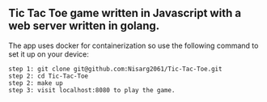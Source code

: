 ## Tic Tac Toe game written in Javascript with a web server written in golang.
The app uses docker for containerization so use the following command to set it up on your device: 
```
step 1: git clone git@github.com:Nisarg2061/Tic-Tac-Toe.git
step 2: cd Tic-Tac-Toe
step 2: make up
step 3: visit localhost:8080 to play the game. 
```
